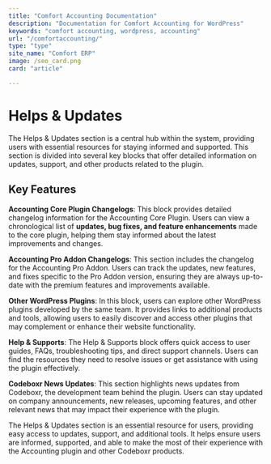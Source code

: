 ```yaml
---
title: "Comfort Accounting Documentation"
description: "Documentation for Comfort Accounting for WordPress"
keywords: "comfort accounting, wordpress, accounting"
url: "/comfortaccounting/"
type: "type"
site_name: "Comfort ERP"
image: /seo_card.png
card: "article"

---
```


# Helps & Updates

The Helps & Updates section is a central hub within the system, providing users with essential resources for staying informed and supported. This section is divided into several key blocks that offer detailed information on updates, support, and other products related to the plugin.

## Key Features ##

**Accounting Core Plugin Changelogs**:
This block provides detailed changelog information for the Accounting Core Plugin. Users can view a chronological list of **updates, bug fixes, and feature enhancements** made to the core plugin, helping them stay informed about the latest improvements and changes.

**Accounting Pro Addon Changelogs**:
This section includes the changelog for the Accounting Pro Addon. Users can track the updates, new features, and fixes specific to the Pro Addon version, ensuring they are always up-to-date with the premium features and improvements available.

**Other WordPress Plugins**:
In this block, users can explore other WordPress plugins developed by the same team. It provides links to additional products and tools, allowing users to easily discover and access other plugins that may complement or enhance their website functionality.

**Help & Supports**:
The Help & Supports block offers quick access to user guides, FAQs, troubleshooting tips, and direct support channels. Users can find the resources they need to resolve issues or get assistance with using the plugin effectively.

**Codeboxr News Updates**:
This section highlights news updates from Codeboxr, the development team behind the plugin. Users can stay updated on company announcements, new releases, upcoming features, and other relevant news that may impact their experience with the plugin.

The Helps & Updates section is an essential resource for users, providing easy access to updates, support, and additional tools. It helps ensure users are informed, supported, and able to make the most of their experience with the Accounting plugin and other Codeboxr products.